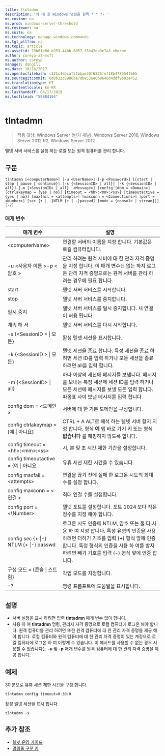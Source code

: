 ```yaml
---
title: tlntadmn
description: '에 대 한 Windows 명령을 항목 * * *- '
ms.custom: na
ms.prod: windows-server-threshold
ms.reviewer: na
ms.suite: na
ms.technology: manage-windows-commands
ms.tgt_pltfrm: na
ms.topic: article
ms.assetid: 78b61e8d-b953-44bb-8d57-f3b42da9e7a8 vhorne
author: coreyp-at-msft
ms.author: coreyp
manager: dongill
ms.date: 10/16/2017
ms.openlocfilehash: c321c4ebcaf5fbbae30f6825fef18b478554f665
ms.sourcegitcommit: 0d0b32c8986ba7db9536e0b8648d4ddf9b03e452
ms.translationtype: HT
ms.contentlocale: ko-KR
ms.lasthandoff: 04/17/2019
ms.locfileid: "59884194"
---
```

# <a name="tlntadmn"></a>tlntadmn

>적용 대상: Windows Server (반기 채널), Windows Server 2016, Windows Server 2012 R2, Windows Server 2012

텔넷 서버 서비스를 실행 하는 로컬 또는 원격 컴퓨터를 관리 합니다.   
## <a name="syntax"></a>구문  
```  
tlntadmn [<computerName>] [-u <UserName>] [-p <Password>] [{start | stop | pause | continue}] [-s {<SessionID> | all}] [-k {<SessionID> | all}] [-m {<SessionID> | all}  <Message>] [config [dom = <Domain>] [ctrlakeymap = {yes | no}] [timeout = <hh>:<mm>:<ss>] [timeoutactive = {yes | no}] [maxfail = <attempts>] [maxconn = <Connections>] [port = <Number>] [sec {+ | -}NTLM {+ | -}passwd] [mode = {console | stream}]] [-?]  
```  
### <a name="parameters"></a>매개 변수  
|매개 변수|설명|  
|-------|--------|  
|\<computerName>|연결할 서버의 이름을 지정 합니다. 기본값은 로컬 컴퓨터입니다.|  
|-u \<사용자 이름 >-p \<암호 >|관리 하려는 원격 서버에 대 한 관리 자격 증명을 지정 합니다. 이 매개 변수는 없는 하지 로그온 관리 자격 증명으로는 원격 서버를 관리 하려는 경우에 필요 합니다.|  
|start|텔넷 서버 서비스를 시작합니다.|  
|stop|텔넷 서버 서비스를 중지합니다.|  
|일시 중지|텔넷 서버 서비스를 일시 중지합니다. 새 연결이 허용 됩니다.|  
|계속 해 서|텔넷 서버 서비스를 다시 시작합니다.|  
|-s {\<SessionID > &#124; 모든}|활성 텔넷 세션을 표시합니다.|  
|-k {\<SessionID > &#124; 모든}|텔넷 세션을 종료 합니다. 특정 세션을 종료 하려면 세션 ID를 입력 하거나 모든 세션을 종료 하려면 all을 입력 합니다.|  
|-m {\<SessionID> &#124; all}  <Message>|하나 이상의 세션에 메시지를 보냅니다. 메시지를 보내는 특정 세션에 세션 ID를 입력 하거나 모든 세션에 메시지를 보낼 모든 입력 합니다. 따옴표 사이 보낼 메시지를 입력 합니다.|  
|config dom = \<도메인 >|서버에 대 한 기본 도메인을 구성합니다.|  
|config ctrlakeymap = {예 &#124; 아니요}|CTRL + A ALT로 해석 하는 텔넷 서버 할지 지정 합니다. 형식 **예** 맵 바로 가기 키 또는 형식 **없습니다** 를 매핑하지 않도록 합니다.|  
|config timeout = \<hh>:\<mm>:\<ss>|시, 분 및 초 시간 제한 기간을 설정합니다.|  
|config timeoutactive = {예 &#124; 아니요|유휴 세션 제한 시간을 수 있습니다.|  
|config maxfail = \<attempts>|연결을 끊기 전에 실패 한 로그온 시도의 최대 수를 설정 합니다.|  
|config maxconn = \<연결 >|최대 연결 수를 설정합니다.|  
|config port = <\Number>|텔넷 포트를 설정합니다. 포트 1024 보다 작은 정수를 지정 해야 합니다.|  
|config sec {+ &#124;-} NTLM {+ &#124;-} passwd|로그온 시도 인증에 NTLM, 암호 또는 둘 다 사용 하 여 지정 합니다. 특정 유형의 인증을 사용 하려면 더하기 기호를 입력 (**+**) 형식 앞에 인증 합니다. 특정 형식의 인증을 사용 하 여를 방지 하려면 빼기 기호를 입력 (**-**) 형식 앞에 인증 합니다.|  
|구성 모드 = {콘솔 &#124; 스트림}|작업 모드를 지정합니다.|  
|-?|명령 프롬프트에 도움말을 표시합니다.|  

## <a name="remarks"></a>설명  
-   서버 설정을 표시 하려면 입력 **tlntadmn** 매개 변수 없이 합니다.  
-   사용 하 여 **tlntadmn** 명령, 관리자 자격 증명으로 로컬 컴퓨터에 로그온 해야 합니다. 원격 컴퓨터를 관리 하려면 또한 원격 컴퓨터에 대 한 관리 자격 증명을 제공 해야 합니다. 로컬 컴퓨터와 원격 컴퓨터에 대 한 관리 자격 증명이 있는 계정으로 로컬 컴퓨터에 로그온 하 여 이렇게 수 있습니다. 이 메서드를 사용할 수 없는 경우 사용할 수 있습니다는 **-u** 및 **-p** 매개 변수를 원격 컴퓨터에 대 한 관리 자격 증명을 제공 합니다.  

## <a name="BKMK_Examples"></a>예제  
30 분으로 유휴 세션 제한 시간을 구성 합니다.  
```  
tlntadmn config timeout=0:30:0  
```  
활성 텔넷 세션을 표시 합니다.  
```  
tlntadmn -s  
```  

## <a name="additional-references"></a>추가 참조  
-   [텔넷 운영 가이드](https://technet.microsoft.com/library/cc753164(v=ws.10).aspx)  
-   [명령줄 구문 키](command-line-syntax-key.md)  
